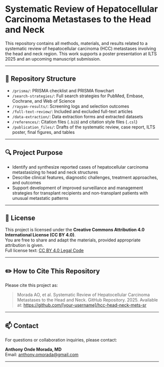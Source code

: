 # Systematic Review of Hepatocellular Carcinoma Metastases to the Head and Neck

This repository contains all methods, materials, and results related to a systematic review of hepatocellular carcinoma (HCC) metastases involving the head and neck region. This work supports a poster presentation at ILTS 2025 and an upcoming manuscript submission.

---

## 📂 Repository Structure

- `/prisma/`: PRISMA checklist and PRISMA flowchart
- `/search-strategies/`: Full search strategies for PubMed, Embase, Cochrane, and Web of Science
- `/rayyan-results/`: Screening logs and selection outcomes
- `/full-text-review/`: Included and excluded full-text articles
- `/data-extraction/`: Data extraction forms and extracted datasets
- `/references/`: Citation files (`.bib`) and citation style files (`.csl`)
- `/publication_files/`: Drafts of the systematic review, case report, ILTS poster, final figures, and tables

---

## 🔍 Project Purpose

- Identify and synthesize reported cases of hepatocellular carcinoma metastasizing to head and neck structures
- Describe clinical features, diagnostic challenges, treatment approaches, and outcomes
- Support development of improved surveillance and management strategies for transplant recipients and non-transplant patients with unusual metastatic patterns

---

## 📜 License

This project is licensed under the **Creative Commons Attribution 4.0 International License (CC BY 4.0)**.  
You are free to share and adapt the materials, provided appropriate attribution is given.  
Full license text: [CC BY 4.0 Legal Code](https://creativecommons.org/licenses/by/4.0/legalcode)

---

## ✏️ How to Cite This Repository

Please cite this project as:

> Morada AO, et al. Systematic Review of Hepatocellular Carcinoma Metastases to the Head and Neck. GitHub Repository. 2025. Available at: https://github.com/[your-username]/hcc-head-neck-mets-sr

---

## 📫 Contact

For questions or collaboration inquiries, please contact:

**Anthony Onde Morada, MD**  
Email: anthony.omorada@gmail.com

---
